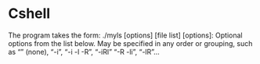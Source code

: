 # Cshell

The program takes the form:
./myls [options] [file list]
[options]: Optional options from the list below. May be specified in any order or grouping, such as “” (none), “-i”, “-i -l -R”, “-iRl” “-R -li”, “-lR”…
